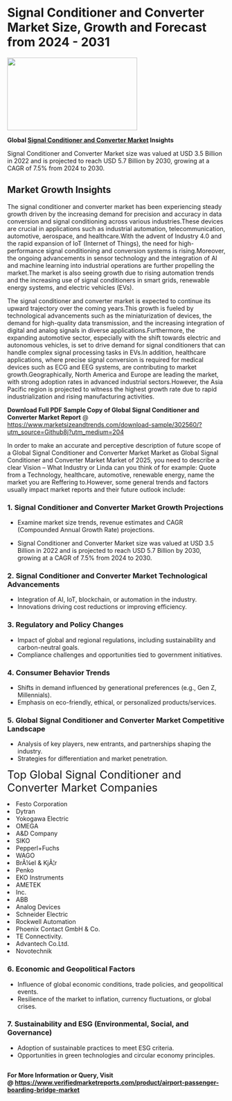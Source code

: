<H1>Signal Conditioner and Converter Market Size, Growth and Forecast from 2024 - 2031</H1><img class="aligncenter size-medium wp-image-584254" src="https://thirdeyenews.in/wp-content/uploads/2024/09/Global-Market-Research-300x168.jpeg" alt="" width="300" height="168" /><p><strong>Global&nbsp;<a href="https://www.marketsizeandtrends.com/download-sample/302560/?utm_source=Github8j?utm_medium=204">Signal Conditioner and Converter Market</a> Insights</strong></p><p>Signal Conditioner and Converter Market size was valued at USD 3.5 Billion in 2022 and is projected to reach USD 5.7 Billion by 2030, growing at a CAGR of 7.5% from 2024 to 2030.</p><p><h2>Market Growth Insights</h2> <p>The signal conditioner and converter market has been experiencing steady growth driven by the increasing demand for precision and accuracy in data conversion and signal conditioning across various industries.These devices are crucial in applications such as industrial automation, telecommunication, automotive, aerospace, and healthcare.With the advent of Industry 4.0 and the rapid expansion of IoT (Internet of Things), the need for high-performance signal conditioning and conversion systems is rising.Moreover, the ongoing advancements in sensor technology and the integration of AI and machine learning into industrial operations are further propelling the market.The market is also seeing growth due to rising automation trends and the increasing use of signal conditioners in smart grids, renewable energy systems, and electric vehicles (EVs).</p> <p>The signal conditioner and converter market is expected to continue its upward trajectory over the coming years.This growth is fueled by technological advancements such as the miniaturization of devices, the demand for high-quality data transmission, and the increasing integration of digital and analog signals in diverse applications.Furthermore, the expanding automotive sector, especially with the shift towards electric and autonomous vehicles, is set to drive demand for signal conditioners that can handle complex signal processing tasks in EVs.In addition, healthcare applications, where precise signal conversion is required for medical devices such as ECG and EEG systems, are contributing to market growth.Geographically, North America and Europe are leading the market, with strong adoption rates in advanced industrial sectors.However, the Asia Pacific region is projected to witness the highest growth rate due to rapid industrialization and rising manufacturing activities.<p><span class=""><strong>Download Full PDF Sample Copy of Global Signal Conditioner and Converter Market Report</strong> @ <a href="https://www.marketsizeandtrends.com/download-sample/302560/?utm_source=Github8j?utm_medium=204" target="_blank">https://www.marketsizeandtrends.com/download-sample/302560/?utm_source=Github8j?utm_medium=204</a></span></p><p>In order to make an accurate and perceptive description of future scope of a Global&nbsp;Signal Conditioner and Converter Market Market as Global&nbsp;Signal Conditioner and Converter Market Market of 2025, you need to describe a clear Vision &ndash; What Industry or Linda can you think of for example: Quote from a Technology, healthcare, automotive, renewable energy, name the market you are Reffering to.However, some general trends and factors usually impact market reports and their future outlook include:</p><h3>1.&nbsp;<strong>Signal Conditioner and Converter Market Growth Projections</strong></h3><ul><li>Examine market size trends, revenue estimates and CAGR (Compounded Annual Growth Rate) projections.</li><li><p>Signal Conditioner and Converter Market size was valued at USD 3.5 Billion in 2022 and is projected to reach USD 5.7 Billion by 2030, growing at a CAGR of 7.5% from 2024 to 2030.</p></li></ul><h3>2.&nbsp;<strong>Signal Conditioner and Converter Market Technological Advancements</strong></h3><ul><li>Integration of AI, IoT, blockchain, or automation in the industry.</li><li>Innovations driving cost reductions or improving efficiency.</li></ul><h3>3.&nbsp;<strong>Regulatory and Policy Changes</strong></h3><ul><li>Impact of global and regional regulations, including sustainability and carbon-neutral goals.</li><li>Compliance challenges and opportunities tied to government initiatives.</li></ul><h3>4.&nbsp;<strong>Consumer Behavior Trends</strong></h3><ul><li>Shifts in demand influenced by generational preferences (e.g., Gen Z, Millennials).</li><li>Emphasis on eco-friendly, ethical, or personalized products/services.</li></ul><h3>5.&nbsp;<strong>Global Signal Conditioner and Converter Market Competitive Landscape</strong></h3><ul><li>Analysis of key players, new entrants, and partnerships shaping the industry.</li><li>Strategies for differentiation and market penetration.</li></ul><p data-pm-slice="1 1 []"><span style="color: inherit; font-family: inherit; font-size: 25px;">Top Global Signal Conditioner and Converter Market Companies</span></p><div class="" data-test-id=""><p><li>Festo Corporation</li><li> Dytran</li><li> Yokogawa Electric</li><li> OMEGA</li><li> A&D Company</li><li> SIKO</li><li> Pepperl+Fuchs</li><li> WAGO</li><li> BrÃ¼el & KjÃ¦r</li><li> Penko</li><li> EKO Instruments</li><li> AMETEK</li><li> Inc.</li><li> ABB</li><li> Analog Devices</li><li> Schneider Electric</li><li> Rockwell Automation</li><li> Phoenix Contact GmbH & Co.</li><li> TE Connectivity.</li><li> Advantech Co.Ltd.</li><li> Novotechnik</li></p></div><h3>6.&nbsp;<strong>Economic and Geopolitical Factors</strong></h3><ul><li>Influence of global economic conditions, trade policies, and geopolitical events.</li><li>Resilience of the market to inflation, currency fluctuations, or global crises.</li></ul><h3>7.&nbsp;<strong>Sustainability and ESG (Environmental, Social, and Governance)</strong></h3><ul><li>Adoption of sustainable practices to meet ESG criteria.</li><li>Opportunities in green technologies and circular economy principles.</li></ul><h2><strong style="font-size: 14px;">For More Information or Query, Visit @&nbsp;</strong><a style="background-color: #ffffff; font-size: 14px;" href="https://www.marketsizeandtrends.com/report/signal-conditioner-and-converter-market/" target="_blank">https://www.verifiedmarketreports.com/product/airport-passenger-boarding-bridge-market</a></h2>